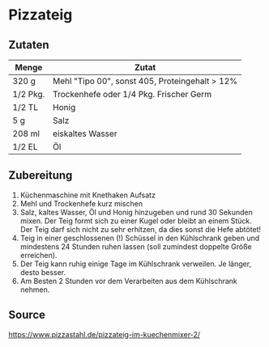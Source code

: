 # Pizzateig

## Zutaten

| Menge    | Zutat                                          |
| -------- | ---------------------------------------------- |
| 320 g    | Mehl "Tipo 00", sonst 405, Proteingehalt > 12% |
| 1/2 Pkg. | Trockenhefe  oder 1/4 Pkg. Frischer Germ                                  |
| 1/2 TL   | Honig                                          |
| 5 g      | Salz                                           |
| 208 ml   | eiskaltes Wasser                               |
| 1/2 EL   | Öl                                             |

## Zubereitung

1. Küchenmaschine mit Knethaken Aufsatz
2. Mehl und Trockenhefe kurz mischen
3. Salz, kaltes Wasser, Öl und Honig hinzugeben und rund 30 Sekunden mixen. Der Teig formt sich zu einer Kugel oder bleibt an einem Stück. Der Teig darf sich nicht zu sehr erhitzen, da dies sonst die Hefe abtötet!
4. Teig in einer geschlossenen (!) Schüssel in den Kühlschrank geben und mindestens 24 Stunden ruhen lassen (soll zumindest doppelte Größe erreichen).
5. Der Teig kann ruhig einige Tage im Kühlschrank verweilen. Je länger, desto besser.
6. Am Besten 2 Stunden vor dem Verarbeiten aus dem Kühlschrank nehmen.

## Source

https://www.pizzastahl.de/pizzateig-im-kuechenmixer-2/
